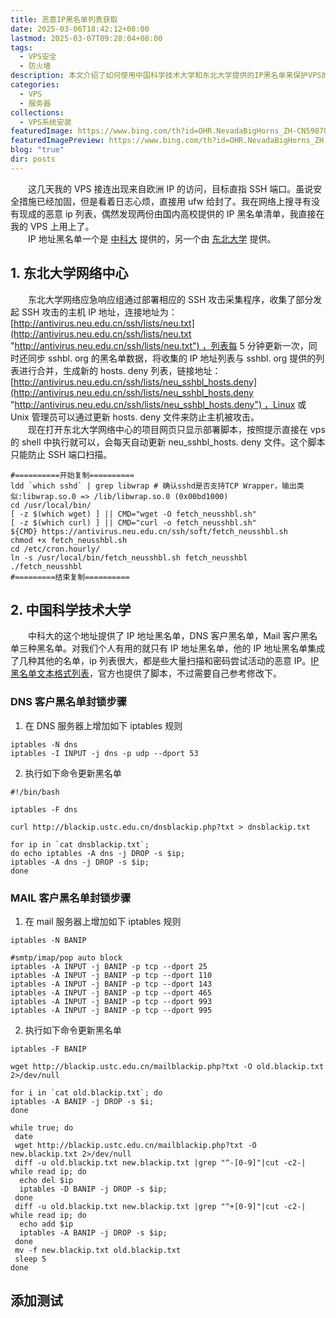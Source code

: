 ```yaml
---
title: 恶意IP黑名单列表获取
date: 2025-03-06T18:42:12+08:00
lastmod: 2025-03-07T09:28:04+08:00
tags:
  - VPS安全
  - 防火墙
description: 本文介绍了如何使用中国科学技术大学和东北大学提供的IP黑名单来保护VPS的安全，特别强调了通过部署这些黑名单以防止SSH端口受到攻击的方法。文章详细描述了从两所高校获取恶意IP列表的过程，并提供了具体的脚本操作步骤。
categories:
  - VPS
  - 服务器
collections:
  - VPS系统安装
featuredImage: https://www.bing.com/th?id=OHR.NevadaBigHorns_ZH-CN5987046965_800x480.jpg
featuredImagePreview: https://www.bing.com/th?id=OHR.NevadaBigHorns_ZH-CN5987046965_800x480.jpg
blog: "true"
dir: posts
---
```


‌‌‌‌　　这几天我的 VPS 接连出现来自欧洲 IP 的访问，目标直指 SSH 端口。虽说安全措施已经加固，但是看着日志心烦，直接用 ufw 给封了。我在网络上搜寻有没有现成的恶意 ip 列表，偶然发现两份由国内高校提供的 IP 黑名单清单，我直接在我的 VPS 上用上了。  
‌‌‌‌　　IP 地址黑名单一个是 [中科大](https://blackip.ustc.edu.cn/intro.php) 提供的，另一个由 [东北大学](http://antivirus.neu.edu.cn/scan/) 提供。

## 1. 东北大学网络中心

‌‌‌‌　　东北大学网络应急响应组通过部署相应的 SSH 攻击采集程序，收集了部分发起 SSH 攻击的主机 IP 地址，连接地址为：[http://antivirus.neu.edu.cn/ssh/lists/neu.txt](http://antivirus.neu.edu.cn/ssh/lists/neu.txt "http://antivirus.neu.edu.cn/ssh/lists/neu.txt") ，列表每 5 分钟更新一次，同时还同步 sshbl. org 的黑名单数据，将收集的 IP 地址列表与 sshbl. org 提供的列表进行合并，生成新的 hosts. deny 列表，链接地址：[http://antivirus.neu.edu.cn/ssh/lists/neu_sshbl_hosts.deny](http://antivirus.neu.edu.cn/ssh/lists/neu_sshbl_hosts.deny "http://antivirus.neu.edu.cn/ssh/lists/neu_sshbl_hosts.deny") ，Linux 或 Unix 管理员可以通过更新 hosts. deny 文件来防止主机被攻击。  
‌‌‌‌　　现在打开东北大学网络中心的项目网页只显示部署脚本，按照提示直接在 vps 的 shell 中执行就可以，会每天自动更新 neu_sshbl_hosts. deny 文件。这个脚本只能防止 SSH 端口扫描。
```shell
#==========开始复制==========
ldd `which sshd` | grep libwrap # 确认sshd是否支持TCP Wrapper，输出类似:libwrap.so.0 => /lib/libwrap.so.0 (0x00bd1000)
cd /usr/local/bin/
[ -z $(which wget) ] || CMD="wget -O fetch_neusshbl.sh"
[ -z $(which curl) ] || CMD="curl -o fetch_neusshbl.sh"
${CMD} https://antivirus.neu.edu.cn/ssh/soft/fetch_neusshbl.sh
chmod +x fetch_neusshbl.sh
cd /etc/cron.hourly/
ln -s /usr/local/bin/fetch_neusshbl.sh fetch_neusshbl
./fetch_neusshbl
#=========结束复制==========
```

## 2. 中国科学技术大学  

‌‌‌‌　　中科大的这个地址提供了 IP 地址黑名单，DNS 客户黑名单，Mail 客户黑名单三种黑名单。对我们个人有用的就只有 IP 地址黑名单，他的 IP 地址黑名单集成了几种其他的名单，ip 列表很大，都是些大量扫描和密码尝试活动的恶意 IP。[IP黑名单文本格式列表](https://blackip.ustc.edu.cn/list.php?txt)，官方也提供了脚本，不过需要自己参考修改下。  

### DNS 客户黑名单封锁步骤

1. 在 DNS 服务器上增加如下 iptables 规则
```shell
iptables -N dns 
iptables -I INPUT -j dns -p udp --dport 53
```

2. 执行如下命令更新黑名单
```shell
#!/bin/bash

iptables -F dns

curl http://blackip.ustc.edu.cn/dnsblackip.php?txt > dnsblackip.txt

for ip in `cat dnsblackip.txt`; 
do echo iptables -A dns -j DROP -s $ip; 
iptables -A dns -j DROP -s $ip;
done
```

### MAIL 客户黑名单封锁步骤

1. 在 mail 服务器上增加如下 iptables 规则
```shell
iptables -N BANIP

#smtp/imap/pop auto block
iptables -A INPUT -j BANIP -p tcp --dport 25 
iptables -A INPUT -j BANIP -p tcp --dport 110
iptables -A INPUT -j BANIP -p tcp --dport 143
iptables -A INPUT -j BANIP -p tcp --dport 465
iptables -A INPUT -j BANIP -p tcp --dport 993
iptables -A INPUT -j BANIP -p tcp --dport 995
```
2. 执行如下命令更新黑名单
```shell
iptables -F BANIP

wget http://blackip.ustc.edu.cn/mailblackip.php?txt -O old.blackip.txt 2>/dev/null

for i in `cat old.blackip.txt`; do
iptables -A BANIP -j DROP -s $i;
done

while true; do
 date
 wget http://blackip.ustc.edu.cn/mailblackip.php?txt -O new.blackip.txt 2>/dev/null
 diff -u old.blackip.txt new.blackip.txt |grep "^-[0-9]"|cut -c2-| while read ip; do
  echo del $ip
  iptables -D BANIP -j DROP -s $ip;
 done
 diff -u old.blackip.txt new.blackip.txt |grep "^+[0-9]"|cut -c2-| while read ip; do
  echo add $ip
  iptables -A BANIP -j DROP -s $ip;
 done
 mv -f new.blackip.txt old.blackip.txt
 sleep 5
done
```


## 添加测试